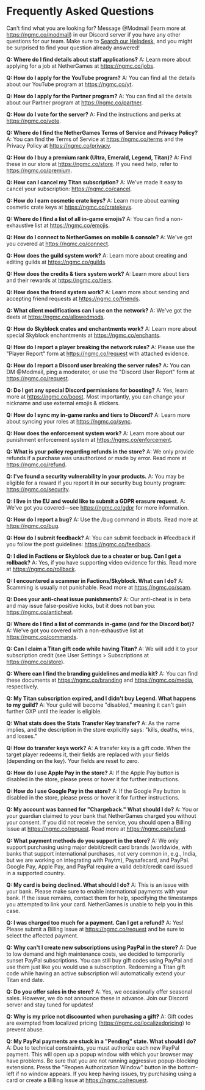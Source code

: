 # Frequently Asked Questions

Can't find what you are looking for? Message @Modmail (learn more at https://ngmc.co/modmail) in our Discord server if you have any other questions for our team. Make sure to [Search our Helpdesk](/), and you might be surprised to find your question already answered!

**Q: Where do I find details about staff applications?**
A: Learn more about applying for a job at NetherGames at https://ngmc.co/jobs.

**Q: How do I apply for the YouTube program?**
A: You can find all the details about our YouTube program at https://ngmc.co/yt.

**Q: How do I apply for the Partner program?**
A: You can find all the details about our Partner program at https://ngmc.co/partner.

**Q: How do I vote for the server?**
A: Find the instructions and perks at https://ngmc.co/vote.

**Q: Where do I find the NetherGames Terms of Service and Privacy Policy?**
A: You can find the Terms of Service at https://ngmc.co/terms and the Privacy Policy at https://ngmc.co/privacy.

**Q: How do I buy a premium rank (Ultra, Emerald, Legend, Titan)?**
A: Find these in our store at https://ngmc.co/store. If you need help, refer to https://ngmc.co/premium.

**Q: How can I cancel my Titan subscription?**
A: We've made it easy to cancel your subscription: https://ngmc.co/cancel.

**Q: How do I earn cosmetic crate keys?**
A: Learn more about earning cosmetic crate keys at https://ngmc.co/cratekeys.

**Q: Where do I find a list of all in-game emojis?**
A: You can find a non-exhaustive list at https://ngmc.co/emojis.

**Q: How do I connect to NetherGames on mobile & console?**
A: We've got you covered at https://ngmc.co/connect.

**Q: How does the guild system work?**
A: Learn more about creating and editing guilds at https://ngmc.co/guilds.

**Q: How does the credits & tiers system work?**
A: Learn more about tiers and their rewards at https://ngmc.co/tiers.

**Q: How does the friend system work?**
A: Learn more about sending and accepting friend requests at https://ngmc.co/friends.

**Q: What client modifications can I use on the network?**
A: We've got the deets at https://ngmc.co/allowedmods.

**Q: How do Skyblock crates and enchantments work?**
A: Learn more about special Skyblock enchantments at https://ngmc.co/enchants.

**Q: How do I report a player breaking the network rules?**
A: Please use the "Player Report" form at https://ngmc.co/request with attached evidence.

**Q: How do I report a Discord user breaking the server rules?**
A: You can DM @Modmail, ping a moderator, or use the "Discord User Report" form at https://ngmc.co/request.

**Q: Do I get any special Discord permissions for boosting?**
A: Yes, learn more at https://ngmc.co/boost. Most importantly, you can change your nickname and use external emojis & stickers.

**Q: How do I sync my in-game ranks and tiers to Discord?**
A: Learn more about syncing your roles at https://ngmc.co/sync.

**Q: How does the enforcement system work?**
A: Learn more about our punishment enforcement system at https://ngmc.co/enforcement.

**Q: What is your policy regarding refunds in the store?**
A: We only provide refunds if a purchase was unauthorized or made by error. Read more at https://ngmc.co/refund.

**Q: I've found a security vulnerability in your products.**
A: You may be eligible for a reward if you report it in our security bug bounty program: https://ngmc.co/security.

**Q: I live in the EU and would like to submit a GDPR erasure request.**
A: We've got you covered—see https://ngmc.co/gdpr for more information.

**Q: How do I report a bug?**
A: Use the /bug command in #bots. Read more at https://ngmc.co/bug.

**Q: How do I submit feedback?**
A: You can submit feedback in #feedback if you follow the post guidelines: https://ngmc.co/feedback.

**Q: I died in Factions or Skyblock due to a cheater or bug. Can I get a rollback?**
A: Yes, if you have supporting video evidence for this. Read more at https://ngmc.co/rollback.

**Q: I encountered a scammer in Factions/Skyblock. What can I do?**
A: Scamming is usually not punishable. Read more at https://ngmc.co/scam.

**Q: Does your anti-cheat issue punishments?**
A: Our anti-cheat is in beta and may issue false-positive kicks, but it does not ban you: https://ngmc.co/anticheat.

**Q: Where do I find a list of commands in-game (and for the Discord bot)?**
A: We've got you covered with a non-exhaustive list at https://ngmc.co/commands.

**Q: Can I claim a Titan gift code while having Titan?**
A: We will add it to your subscription credit (see User Settings > Subscriptions at https://ngmc.co/store).

**Q: Where can I find the branding guidelines and media kit?**
A: You can find these documents at https://ngmc.co/branding and https://ngmc.co/media, respectively.

**Q: My Titan subscription expired, and I didn't buy Legend. What happens to my guild?**
A: Your guild will become "disabled," meaning it can't gain further GXP until the leader is eligible.

**Q: What stats does the Stats Transfer Key transfer?**
A: As the name implies, and the description in the store explicitly says: "kills, deaths, wins, and losses."

**Q: How do transfer keys work?**
A: A transfer key is a gift code. When the target player redeems it, their fields are replaced with your fields (depending on the key). Your fields are reset to zero.

**Q: How do I use Apple Pay in the store?**
A: If the Apple Pay button is disabled in the store, please press or hover it for further instructions.

**Q: How do I use Google Pay in the store?**
A: If the Google Pay button is disabled in the store, please press or hover it for further instructions.

**Q: My account was banned for "Chargeback." What should I do?**
A: You or your guardian claimed to your bank that NetherGames charged you without your consent. If you did not receive the service, you should open a Billing Issue at https://ngmc.co/request. Read more at https://ngmc.co/refund.

**Q: What payment methods do you support in the store?**
A: We only support purchasing using major debit/credit card brands (worldwide, with banks that support international purchases, not very common in, e.g., India, but we are working on integrating with Paytm), Paysafecard, and PayPal. Google Pay, Apple Pay, and PayPal require a valid debit/credit card issued in a supported country.

**Q: My card is being declined. What should I do?**
A: This is an issue with your bank. Please make sure to enable international payments with your bank. If the issue remains, contact them for help, specifying the timestamps you attempted to link your card. NetherGames is unable to help you in this case.

**Q: I was charged too much for a payment. Can I get a refund?**
A: Yes! Please submit a Billing Issue at https://ngmc.co/request and be sure to select the affected payment.

**Q: Why can't I create new subscriptions using PayPal in the store?**
A: Due to low demand and high maintenance costs, we decided to temporarily sunset PayPal subscriptions. You can still buy gift codes using PayPal and use them just like you would use a subscription. Redeeming a Titan gift code while having an active subscription will automatically extend your Titan end date.

**Q: Do you offer sales in the store?**
A: Yes, we occasionally offer seasonal sales. However, we do not announce these in advance. Join our Discord server and stay tuned for updates!

**Q: Why is my price not discounted when purchasing a gift?**
A: Gift codes are exempted from localized pricing (https://ngmc.co/localizedpricing) to prevent abuse.

**Q: My PayPal payments are stuck in a "Pending" state. What should I do?**
A: Due to technical constraints, you must authorize each new PayPal payment. This will open up a popup window with which your browser may have problems. Be sure that you are not running aggressive popup-blocking extensions. Press the "Reopen Authorization Window" button in the bottom-left if no window appears. If you keep having issues, try purchasing using a card or create a Billing Issue at https://ngmc.co/request.
